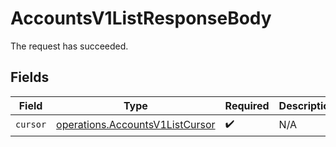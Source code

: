# AccountsV1ListResponseBody

The request has succeeded.


## Fields

| Field                                                                              | Type                                                                               | Required                                                                           | Description                                                                        |
| ---------------------------------------------------------------------------------- | ---------------------------------------------------------------------------------- | ---------------------------------------------------------------------------------- | ---------------------------------------------------------------------------------- |
| `cursor`                                                                           | [operations.AccountsV1ListCursor](../../models/operations/accountsv1listcursor.md) | :heavy_check_mark:                                                                 | N/A                                                                                |